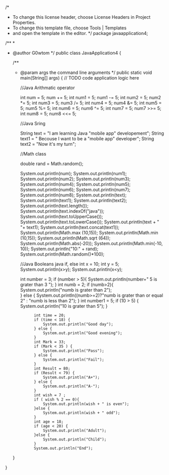 /*
 * To change this license header, choose License Headers in Project Properties.
 * To change this template file, choose Tools | Templates
 * and open the template in the editor.
 */
package javaapplication4;

/**
 *
 * @author G0wtom
 */
public class JavaApplication4 {

    /**
     * @param args the command line arguments
     */
    public static void main(String[] args) {
        // TODO code application logic here
        
        //Java Arithmatic operator
        
         int num = 5;
         num += 5;
         int num1 = 5;
         num1 -= 5;
         int num2 = 5;
         num2 *= 5;
         int num3 = 5;
         num3 /= 5; 
         int num4 = 5;
         num4 &= 5;
         int num5 = 5;
         num5 %= 5;
         int num6 = 5; 
         num6 ^= 5; 
         int num7 = 5;
         num7 >>= 5;
         int num8 = 5;
         num8 <<= 5;
         
         //Java Sring
         
         String text = "I am learning Java \"mobile app\" developement";
         String text1 = " Becouse I want to be a \"mobile app\" developer";
         String text2 = "Now it\'s my turn";
         
         //Math class
         
         double rand = Math.random();
        
         System.out.println(num);
         System.out.println(num1);
         System.out.println(num2);
         System.out.println(num3);
         System.out.println(num4);
         System.out.println(num5);
         System.out.println(num6);
         System.out.println(num7);
         System.out.println(num8);
         System.out.println(text);
         System.out.println(text1);
         System.out.println(text2);
         System.out.println(text.length());
         System.out.println(text.indexOf("java"));
         System.out.println(text.toUpperCase());
         System.out.println(text.toLowerCase());
         System.out.println(text + " "+ text1);
         System.out.println(text.concat(text1));
         System.out.println(Math.max (10,15));
         System.out.println(Math.min (10,15));
         System.out.println(Math.sqrt (64));
         System.out.println(Math.abs(-20));
         System.out.println(Math.min(-10, 10));
         System.out.println("10:" + rand);
         System.out.println(Math.random()*100);
         
         //Java Booleans java if, else
         int x = 10;
         int y = 5; 
         System.out.println(x>y);
         System.out.println(x<y);
         
         int number = 3;
                 if (number > 5){
                     System.out.println(number+" 5 is grater than 3 ");
                 }
                 int numb = 2;
                 if (numb>2){
                     System.out.println("numb is grater than 2");   
                 } else  {
                         System.out.println((numb>=2)?"numb is grater than or equal 2" : "numb is less than 2");
                         }
                 int number1 = 5;
                 if (10 > 5) {
                     System.out.println("10 is grater than 5");
                 }
                 
                 int time = 20;
                 if (time < 18) {
                     System.out.println("Good day");
                 } else {
                     System.out.println("Good evening");
                 }
                 int Mark = 33;
                 if (Mark < 35 ) {
                     System.out.println("Pass");
                 } else {
                     System.out.println("Fail");
                 }
                 int Result = 80;
                 if (Result < 79) {
                     System.out.println("A+");
                 } else {
                     System.out.println("A-");
                 }
                 int wish = 7 ;
                 if ( wish % 2 == 0){ 
                     System.out.println(wish + " is even");
                 }else {
                     System.out.println(wish + " odd");
                 }
                 int age = 18;
                 if (age < 20) {
                     System.out.println("Adult");
                 }else {
                     System.out.println("Child");
                 }
                 System.out.println("End");
                 
                 
         
    }
    
}

